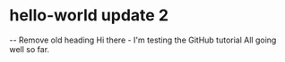 # hello-world update 2
-- Remove old heading
Hi there - I'm testing the GitHub tutorial
All going well so far.
